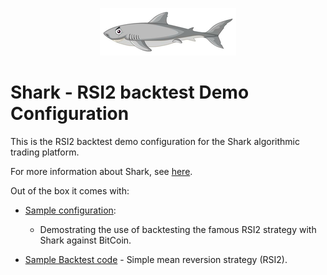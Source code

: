 <p align="center">
  <img src="https://github.com/danielneil/Shark/blob/main/shark/files/shark_ui_patches/logofullsize.png?raw=true">
</p>

# Shark - RSI2 backtest Demo Configuration

This is the RSI2 backtest demo configuration for the Shark algorithmic trading platform.

For more information about Shark, see [here](https://github.com/danielneil/Shark).

Out of the box it comes with:

* [Sample configuration](https://github.com/danielneil/Shark-Config/blob/master/config/files/trading-config.yml):
    * Demostrating the use of backtesting the famous RSI2 strategy with Shark against BitCoin.
    
* [Sample Backtest code](https://github.com/danielneil/Shark-Config/blob/master/backtests/files/backtests/rsi2.py) - Simple mean reversion strategy (RSI2).
